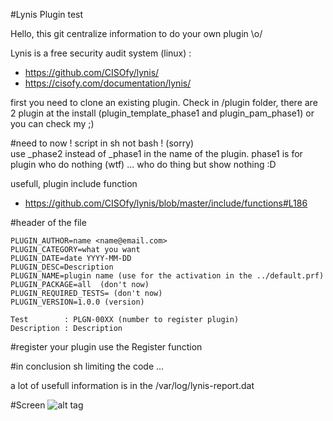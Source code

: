 #Lynis Plugin test

Hello, this git centralize information to do your own plugin \o/  

Lynis is a free security audit system (linux) :   
- https://github.com/CISOfy/lynis/
- https://cisofy.com/documentation/lynis/

first you need to clone an existing plugin. Check in /plugin folder, there are 2 plugin
at the install (plugin_template_phase1 and plugin_pam_phase1) or you can check my ;)

#need to now !
script in sh not bash ! (sorry)  
use _phase2 instead of _phase1 in the name of the plugin. phase1 is for plugin who do nothing (wtf) ... who do thing but show nothing :D

usefull, plugin include function   
- https://github.com/CISOfy/lynis/blob/master/include/functions#L186

#header of the file
```
PLUGIN_AUTHOR=name <name@email.com>
PLUGIN_CATEGORY=what you want
PLUGIN_DATE=date YYYY-MM-DD
PLUGIN_DESC=Description
PLUGIN_NAME=plugin name (use for the activation in the ../default.prf)
PLUGIN_PACKAGE=all  (don't now)
PLUGIN_REQUIRED_TESTS= (don't now)
PLUGIN_VERSION=1.0.0 (version)

Test        : PLGN-00XX (number to register plugin)
Description : Description
```

#register your plugin
use the Register function  


#in conclusion
sh limiting the code ...   

a lot of usefull information is in the /var/log/lynis-report.dat  


#Screen 
![alt tag](https://cloud.githubusercontent.com/assets/8168679/11815492/40858c40-a34c-11e5-9e13-bb0d4daa172d.JPG)
